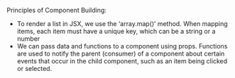 Principles of Component Building:
- To render a list in JSX, we use the ‘array.map()’ method. When mapping items, each item must have a unique key, which can be a string or a number
- We can pass data and functions to a component using props. Functions are used to notify the parent (consumer) of a component about certain events that occur in the child component,
  such as an item being clicked or selected.
  

